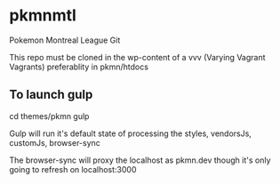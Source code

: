 # pkmnmtl
Pokemon Montreal League Git

This repo must be cloned in the wp-content of a vvv (Varying Vagrant Vagrants)
preferablity in pkmn/htdocs

To launch gulp
--------------
cd themes/pkmn
gulp

Gulp will run it's default state of processing the styles, vendorsJs, customJs,
browser-sync

The browser-sync will proxy the localhost as pkmn.dev though it's only going to refresh on localhost:3000

